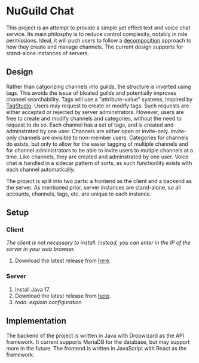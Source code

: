 # NuGuild Chat

This project is an attempt to provide a simple yet effect text and voice chat service. Its main philosphy is to reduce control complexity, notably in role permissions. Ideal, it will push users to follow a [decomposition](https://en.wikipedia.org/wiki/Decomposition_(computer_science)) approach to how they create and manage channels. The current design supports for stand-alone instances of servers.

## Design

Rather than catgorizing channels into guilds, the structure is inverted using tags. This avoids the issue of bloated guilds and potentially improves channel searchability. Tags will use a "attribute-value" systems, inspired by [TagStudio](https://www.youtube.com/watch?v=wTQeMkYRMcw). Users may request to create or modify tags. Such requests are either accepted or rejected by server adminstrators. However, users are free to create and modify channels and categories, without the need to request to do so. Each channel has a set of tags, and is created and adminstrated by one user. Channels are either open or invite-only. Invite-only channels are invisible to non-member users. Categories for channels do exists, but only to allow for the easier tagging of multiple channels and for channel administrators to be able to invite users to mutiple channels at a time. Like channels, they are created and adminstrated by one user. Voice chat is handled in a sidecar pattern of sorts, as such functionlity exists with each channel automatically. 

The project is split into two parts: a frontend as the client and a backend as the server. As mentioned prior, server instances are stand-alone, so all accounts, channels, tags, etc. are unique to each instance.

## Setup
### Client
_The client is not necessary to install. Instead, you can enter in the IP of the server in your web browser._

1. Download the latest release from [here](https://github.com/NuGuildChat/nu-guild-chat-frontend/releases).
### Server
1. Install Java 17.
2. Download the latest release from [here](https://github.com/NuGuildChat/NuGuildChatBackend/releases).
3. _todo: explain configuration_

## Implementation

The backend of the project is written in Java with Dropwizard as the API framework. It current supports MariaDB for the database, but may support more in the future. The frontend is written in JavaScript with React as the framework.
